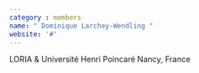 ```yaml
---
category : members
name: " Dominique Larchey-Wendling " 
website: '#'
---
```

LORIA & Université Henri Poincaré
Nancy, France

